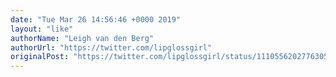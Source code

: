 ```yaml
---
date: "Tue Mar 26 14:56:46 +0000 2019"
layout: "like"
authorName: "Leigh van den Berg"
authorUrl: "https://twitter.com/lipglossgirl"
originalPost: "https://twitter.com/lipglossgirl/status/1110556202776305669"
---
```

